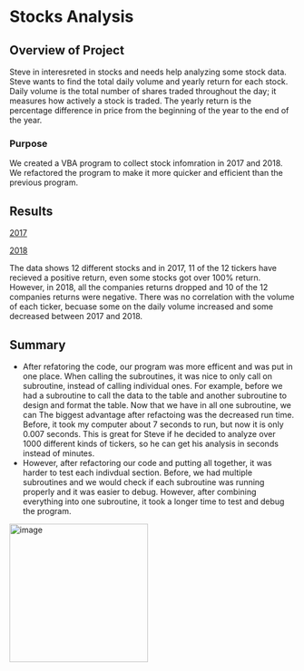 # Stocks Analysis
## Overview of Project
Steve in interesreted in stocks and needs help analyzing some stock data. Steve wants to find the total daily volume and yearly return for each stock. Daily volume is the total number of shares traded throughout the day; it measures how actively a stock is traded. The yearly return is the percentage difference in price from the beginning of the year to the end of the year.

### Purpose
We created a VBA program to collect stock infomration in 2017 and 2018. We refactored the program to make it more quicker and efficient than the previous program. 

## Results
[2017](VBA_Challenge_2017.png)

[2018](VBA_Challenge_2018.png)

The data shows 12 different stocks and in 2017, 11 of the 12 tickers have recieved a positive return, even some stocks got over 100% return. However, in 2018, all the companies returns dropped and 10 of the 12 companies returns were negative. There was no correlation with the volume of each ticker, becuase some on the daily volume increased and some decreased between 2017 and 2018. 

## Summary

- After refatoring the code, our program was more efficent and was put in one place. When calling the subroutines, it was nice to only call on subroutine, instead of calling individual ones. For example, before we had a subroutine to call the data to the table and another subroutine to design and format the table. Now that we have in all one subroutine, we can  The biggest advantage after refactoing was the decreased run time. Before, it took my computer about 7 seconds to run, but now it is only 0.007 seconds. This is great for Steve if he decided to analyze over 1000 different kinds of tickers, so he can get his analysis in seconds instead of minutes.
- However, after refactoring our code and putting all together, it was harder to test each indivdual section. Before, we had multiple subroutines and we would check if each subroutine was running properly and it was easier to debug. However, after combining everything into one subroutine, it took a longer time to test and debug the program. 
<img width="244" alt="image" src="https://user-images.githubusercontent.com/58046234/147486360-865e65ca-a0d7-47a4-91f3-80f777648853.png">
